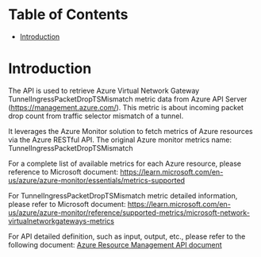 # Table of Contents
- [Introduction](#introduction)


# Introduction <a name="introduction"></a>
The API is used to retrieve Azure Virtual Network Gateway TunnelIngressPacketDropTSMismatch metric data from Azure API Server (https://management.azure.com/). This metric is about incoming packet drop count from traffic selector mismatch of a tunnel.



It leverages the Azure Monitor solution to fetch metrics of Azure resources via the Azure RESTful API. The original Azure monitor metrics name: TunnelIngressPacketDropTSMismatch



For a complete list of available metrics for each Azure resource, please reference to Microsoft document: https://learn.microsoft.com/en-us/azure/azure-monitor/essentials/metrics-supported 

For TunnelIngressPacketDropTSMismatch metric detailed information, please refer to Microsoft document: https://learn.microsoft.com/en-us/azure/azure-monitor/reference/supported-metrics/microsoft-network-virtualnetworkgateways-metrics

For API detailed definition, such as input, output, etc., please refer to the following document:
[Azure Resource Management API document](https://learn.microsoft.com/en-us/rest/api/monitor/metrics/list?view=rest-monitor-2023-10-01&tabs=HTTP)